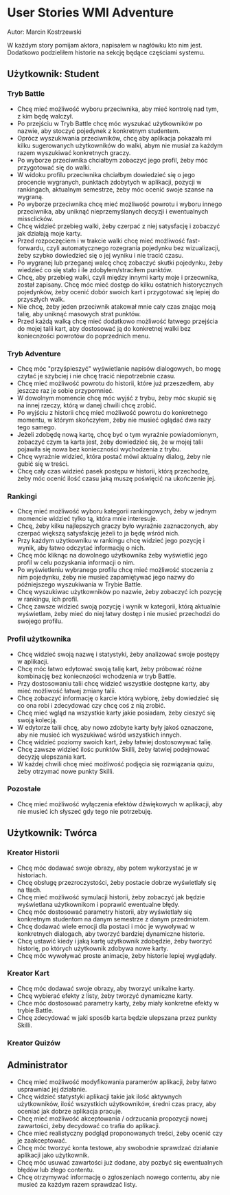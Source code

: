 # User Stories WMI Adventure
Autor: Marcin Kostrzewski

W każdym story pomijam aktora, napisałem w nagłówku kto nim jest. Dodatkowo podzieliłem historie na sekcję będące częściami systemu.

## Użytkownik: Student

### Tryb Battle

- Chcę mieć możliwość wyboru przeciwnika, aby mieć kontrolę nad tym, z kim będę walczył.
- Po przejściu w Tryb Battle chcę móc wyszukać użytkowników po nazwie, aby stoczyć pojedynek z konkretnym studentem.
- Oprócz wyszukiwania przeciwników, chcę aby aplikacja pokazała mi kilku sugerowanych użytkowników do walki, abym nie musiał za każdym razem wyszukiwać konkretnych graczy.
- Po wyborze przeciwnika chciałbym zobaczyć jego profil, żeby móc przygotować się do walki.
- W widoku profilu przeciwnika chciałbym dowiedzieć się o jego procencie wygranych, punktach zdobytych w aplikacji, pozycji w rankingach, aktualnym semestrze, żeby móc ocenić swoje szanse na wygraną.
- Po wyborze przeciwnika chcę mieć możliwość powrotu i wyboru innego przeciwnika, aby uniknąć nieprzemyślanych decyzji i ewentualnych missclicków.
- Chcę widzieć przebieg walki, żeby czerpać z niej satysfację i zobaczyć jak działają moje karty.
- Przed rozpoczęciem i w trakcie walki chcę mieć możliwość fast-forwardu, czyli automatycznego rozegrania pojedynku bez wizualizacji, żeby szybko dowiedzieć się o jej wyniku i nie tracić czasu.
- Po wygranej lub przeganej walcę chcę zobaczyć skutki pojedynku, żeby wiedzieć co się stało i ile zdobyłem/straciłem punktów.
- Chcę, aby przebieg walki, czyli między innymi karty moje i przecwnika, został zapisany. Chcę móc mieć dostęp do kilku ostatnich historycznych pojedynków, żeby ocenić dobór swoich kart i przygotować się lepiej do przyszłych walk.
- Nie chcę, żeby jeden przeciwnik atakował mnie cały czas znając moją talię, aby uniknąć masowych strat punktów.
- Przed każdą walką chcę mieć dodatkowo możliwość łatwego przejścia do mojej talii kart, aby dostosować ją do konkretnej walki bez koniecnzości powrotów do poprzednich menu.

### Tryb Adventure

- Chcę móc "przyśpieszyć" wyświetlanie napisów dialogowych, bo mogę czytać je szybciej i nie chcę tracić niepotrzebnie czasu.
- Chcę mieć możliwość powrotu do historii, które już przeszedłem, aby jeszcze raz je sobie przypomnieć.
- W dowolnym momencie chcę móc wyjść z trybu, żeby móc skupić się na innej rzeczy, którą w danej chwili chcę zrobić.
- Po wyjściu z historii chcę mieć możliwość powrotu do konkretnego momentu, w którym skończyłem, żeby nie musieć oglądać dwa razy tego samego.
- Jeżeli zdobędę nową kartę, chcę być o tym wyraźnie powiadomionym, zobaczyć czym ta karta jest, żeby dowiedzieć się, że w mojej talii pojawiła się nowa bez konieczności wychodzenia z trybu.
- Chcę wyraźnie widzieć, która postać mówi aktualny dialog, żeby nie gubić się w treści.
- Chcę cały czas widzieć pasek postępu w historii, którą przechodzę, żeby móc ocenić ilość czasu jaką muszę poświęcić na ukończenie jej.

### Rankingi

- Chcę mieć możliwość wyboru kategorii rankingowych, żeby w jednym momencie widzieć tylko tą, która mnie interesuje.
- Chcę, żeby kilku najlepszych graczy było wyraźnie zaznaczonych, aby czerpać większą satysfakcję jeżeli to ja będę wśród nich.
- Przy każdym użytkowniku w rankingu chcę widzieć jego pozycję i wynik, aby łatwo odczytać informację o nich.
- Chcę móc kliknąc na dowolnego użytkownika żeby wyświetlić jego profil w celu pozyskania informacji o nim.
- Po wyświetleniu wybranego profilu chcę mieć możliwość stoczenia z nim pojedynku, żeby nie musieć zapamiętywać jego nazwy do późniejszego wyszukiwania w Trybie Battle.
- Chcę wyszukiwac użytkowników po nazwie, żeby zobaczyć ich pozycję w rankingu, ich profil.
- Chcę zawsze widzieć swoją pozycję i wynik w kategorii, którą aktualnie wyświetlam, żeby mieć do niej łatwy dostęp i nie musieć przechodzi do swojego profilu.

### Profil użytkownika

- Chcę widzieć swoją nazwę i statystyki, żeby analizować swoje postępy w aplikacji.
- Chcę móc łatwo edytować swoją talię kart, żeby próbować różne kombinację bez koniecnzości wchodzenia w tryb Battle.
- Przy dostosowaniu talii chcę widzieć wszystkie dostępne karty, aby mieć możliwość łatwej zmiany talii.
- Chcę zobaczyć informację o karcie którą wybiorę, żeby dowiedzieć się co ona robi i zdecydować czy chcę coś z nią zrobić.
- Chcę mieć wgląd na wszystkie karty jakie posiadam, żeby cieszyć się swoją kolecją.
- W edytorze talii chcę, aby nowo zdobyte karty były jakoś oznaczone, aby nie musieć ich wyszukiwać wśród wszystkich innych.
- Chcę widzieć poziomy swoich kart, żeby łatwiej dostosowywać talię.
- Chcę zawsze widzieć ilośc punktów Skilli, żeby łatwiej podejmować decyzję ulepszania kart.
- W każdej chwili chcę mieć możliwość podjęcia się rozwiązania quizu, żeby otrzymać nowe punkty Skilli.

### Pozostałe

- Chcę mieć możliwość wyłączenia efektów dźwiękowych w aplikacji, aby nie musieć ich słyszeć gdy tego nie potrzebuję.

## Użytkownik: Twórca

### Kreator Historii

- Chcę móc dodawać swoje obrazy, aby potem wykorzystać je w historiach.
- Chcę obsługę przezroczystości, żeby postacie dobrze wyświetlały się na tłach.
- Chcę mieć możliwość symulacji historii, żeby zobaczyć jak będzie wyświetlana użytkownikom i poprawić ewentualne błędy.
- Chcę móc dostosować parametry historii, aby wyświetlały się konkretnym studentom na danym semestrze z danym przedmiotem.
- Chcę dodawać wiele emocji dla postaci i móc je wywoływać w konkretnych dialogach, aby tworzyć bardziej dynamiczne historie.
- Chcę ustawić kiedy i jaką kartę użytkownik zdobędzie, żeby tworzyć historię, po których użytkownik zdobywa nowe karty.
- Chcę móc wywoływać proste animacje, żeby historie lepiej wyglądały.

### Kreator Kart

- Chcę móc dodawać swoje obrazy, aby tworzyć unikalne karty.
- Chcę wybierać efekty z listy, żeby tworzyć dynamiczne karty.
- Chce móc dostosować parametry karty, żeby miały konkretne efekty w trybie Battle.
- Chcę zdecydować w jaki sposób karta będzie ulepszana przez punkty Skilli.

### Kreator Quizów


## Administrator

- Chcę mieć możliwość modyfikowania paramerów aplikacji, żeby łatwo usprawniać jej działanie.
- Chcę widzieć statystyki aplikacji takie jak ilość aktywnych użytkowników, ilość wszystkich użytkowników, średni czas pracy, aby oceniać jak dobrze aplikacja pracuje.
- Chcę mieć możliwość akceptowania / odrzucania propozycji nowej zawartości, żeby decydować co trafia do aplikacji.
- Chce mieć realistyczny podgląd proponowanych treści, żeby ocenić czy je zaakceptować.
- Chcę móc tworzyć konta testowe, aby swobodnie sprawdzać działanie aplikacji jako użytkownik.
- Chcę móc usuwać zawartości już dodane, aby pozbyć się ewentualnych błędów lub złego contentu.
- Chcę otrzymywać informację o zgłoszeniach nowego contentu, aby nie musieć za każdym razem sprawdzać listy.
